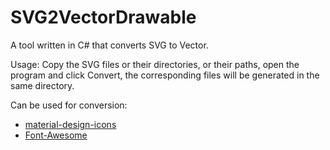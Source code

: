 # SVG2VectorDrawable

A tool written in C# that converts SVG to Vector.

Usage: Copy the SVG files or their directories, or their paths, open the program and click Convert, the corresponding files will be generated in the same directory.

Can be used for conversion:

- [material-design-icons](https://github.com/google/material-design-icons)
- [Font-Awesome](https://github.com/FortAwesome/Font-Awesome)